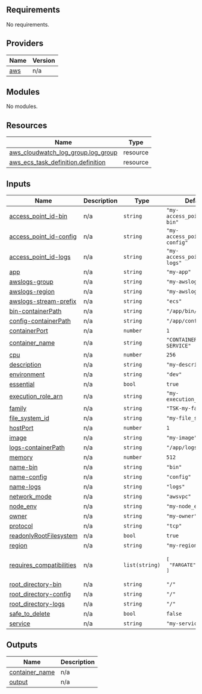 <!-- BEGIN_TF_DOCS -->
## Requirements

No requirements.

## Providers

| Name | Version |
|------|---------|
| <a name="provider_aws"></a> [aws](#provider\_aws) | n/a |

## Modules

No modules.

## Resources

| Name | Type |
|------|------|
| [aws_cloudwatch_log_group.log_group](https://registry.terraform.io/providers/hashicorp/aws/latest/docs/resources/cloudwatch_log_group) | resource |
| [aws_ecs_task_definition.definition](https://registry.terraform.io/providers/hashicorp/aws/latest/docs/resources/ecs_task_definition) | resource |

## Inputs

| Name | Description | Type | Default | Required |
|------|-------------|------|---------|:--------:|
| <a name="input_access_point_id-bin"></a> [access\_point\_id-bin](#input\_access\_point\_id-bin) | n/a | `string` | `"my-access_point_id-bin"` | no |
| <a name="input_access_point_id-config"></a> [access\_point\_id-config](#input\_access\_point\_id-config) | n/a | `string` | `"my-access_point_id-config"` | no |
| <a name="input_access_point_id-logs"></a> [access\_point\_id-logs](#input\_access\_point\_id-logs) | n/a | `string` | `"my-access_point_id-logs"` | no |
| <a name="input_app"></a> [app](#input\_app) | n/a | `string` | `"my-app"` | no |
| <a name="input_awslogs-group"></a> [awslogs-group](#input\_awslogs-group) | n/a | `string` | `"my-awslogs-group"` | no |
| <a name="input_awslogs-region"></a> [awslogs-region](#input\_awslogs-region) | n/a | `string` | `"my-awslogs-region"` | no |
| <a name="input_awslogs-stream-prefix"></a> [awslogs-stream-prefix](#input\_awslogs-stream-prefix) | n/a | `string` | `"ecs"` | no |
| <a name="input_bin-containerPath"></a> [bin-containerPath](#input\_bin-containerPath) | n/a | `string` | `"/app/bin/cert"` | no |
| <a name="input_config-containerPath"></a> [config-containerPath](#input\_config-containerPath) | n/a | `string` | `"/app/config/local"` | no |
| <a name="input_containerPort"></a> [containerPort](#input\_containerPort) | n/a | `number` | `1` | no |
| <a name="input_container_name"></a> [container\_name](#input\_container\_name) | n/a | `string` | `"CONTAINER-ENV-SERVICE"` | no |
| <a name="input_cpu"></a> [cpu](#input\_cpu) | n/a | `number` | `256` | no |
| <a name="input_description"></a> [description](#input\_description) | n/a | `string` | `"my-description"` | no |
| <a name="input_environment"></a> [environment](#input\_environment) | n/a | `string` | `"dev"` | no |
| <a name="input_essential"></a> [essential](#input\_essential) | n/a | `bool` | `true` | no |
| <a name="input_execution_role_arn"></a> [execution\_role\_arn](#input\_execution\_role\_arn) | n/a | `string` | `"my-execution_role_arn"` | no |
| <a name="input_family"></a> [family](#input\_family) | n/a | `string` | `"TSK-my-family"` | no |
| <a name="input_file_system_id"></a> [file\_system\_id](#input\_file\_system\_id) | n/a | `string` | `"my-file_system_id"` | no |
| <a name="input_hostPort"></a> [hostPort](#input\_hostPort) | n/a | `number` | `1` | no |
| <a name="input_image"></a> [image](#input\_image) | n/a | `string` | `"my-image"` | no |
| <a name="input_logs-containerPath"></a> [logs-containerPath](#input\_logs-containerPath) | n/a | `string` | `"/app/logs"` | no |
| <a name="input_memory"></a> [memory](#input\_memory) | n/a | `number` | `512` | no |
| <a name="input_name-bin"></a> [name-bin](#input\_name-bin) | n/a | `string` | `"bin"` | no |
| <a name="input_name-config"></a> [name-config](#input\_name-config) | n/a | `string` | `"config"` | no |
| <a name="input_name-logs"></a> [name-logs](#input\_name-logs) | n/a | `string` | `"logs"` | no |
| <a name="input_network_mode"></a> [network\_mode](#input\_network\_mode) | n/a | `string` | `"awsvpc"` | no |
| <a name="input_node_env"></a> [node\_env](#input\_node\_env) | n/a | `string` | `"my-node_env"` | no |
| <a name="input_owner"></a> [owner](#input\_owner) | n/a | `string` | `"my-owner"` | no |
| <a name="input_protocol"></a> [protocol](#input\_protocol) | n/a | `string` | `"tcp"` | no |
| <a name="input_readonlyRootFilesystem"></a> [readonlyRootFilesystem](#input\_readonlyRootFilesystem) | n/a | `bool` | `true` | no |
| <a name="input_region"></a> [region](#input\_region) | n/a | `string` | `"my-region"` | no |
| <a name="input_requires_compatibilities"></a> [requires\_compatibilities](#input\_requires\_compatibilities) | n/a | `list(string)` | <pre>[<br>  "FARGATE"<br>]</pre> | no |
| <a name="input_root_directory-bin"></a> [root\_directory-bin](#input\_root\_directory-bin) | n/a | `string` | `"/"` | no |
| <a name="input_root_directory-config"></a> [root\_directory-config](#input\_root\_directory-config) | n/a | `string` | `"/"` | no |
| <a name="input_root_directory-logs"></a> [root\_directory-logs](#input\_root\_directory-logs) | n/a | `string` | `"/"` | no |
| <a name="input_safe_to_delete"></a> [safe\_to\_delete](#input\_safe\_to\_delete) | n/a | `bool` | `false` | no |
| <a name="input_service"></a> [service](#input\_service) | n/a | `string` | `"my-service"` | no |

## Outputs

| Name | Description |
|------|-------------|
| <a name="output_container_name"></a> [container\_name](#output\_container\_name) | n/a |
| <a name="output_output"></a> [output](#output\_output) | n/a |
<!-- END_TF_DOCS -->